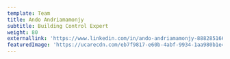 ```yaml
---
template: Team
title: Ando Andriamamonjy
subtitle: Building Control Expert
weight: 80
externallink: 'https://www.linkedin.com/in/ando-andriamamonjy-888285166/'
featuredImage: 'https://ucarecdn.com/eb7f9817-e60b-4abf-9934-1aa980b1e40c/'
---
```


